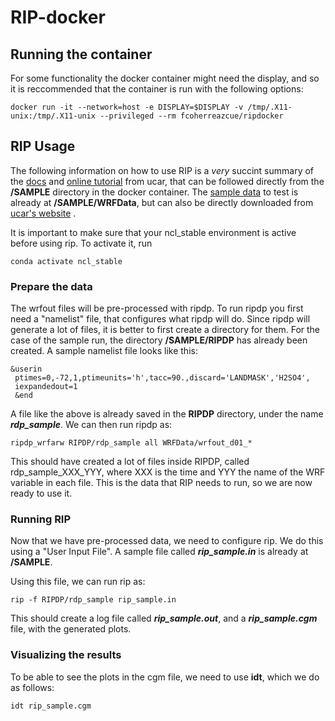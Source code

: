 # RIP-docker

## Running the container
For some functionality the docker container might need the display, and so it is reccommended that the container is run with the following options:
```
docker run -it --network=host -e DISPLAY=$DISPLAY -v /tmp/.X11-unix:/tmp/.X11-unix --privileged --rm fcoherreazcue/ripdocker
```

## RIP Usage
The following information on how to use RIP is a *very* succint summary of the 
[docs](https://www2.mmm.ucar.edu/wrf/users/docs/ripug.htm) 
and 
[online tutorial](https://www2.mmm.ucar.edu/wrf/OnLineTutorial/Graphics/RIP4/index.php) 
from ucar, that can be followed directly from the **/SAMPLE** directory in the docker container. The 
[sample data](https://www2.mmm.ucar.edu/wrf/OnLineTutorial/CASES/SingleDomain/wrf.php) 
to test is already at **/SAMPLE/WRFData**, but can also be directly downloaded from 
[ucar's website](https://www2.mmm.ucar.edu/wrf/TUTORIAL_DATA/single_domain/wrfout_d01.tar.gz)
.

It is important to make sure that your ncl_stable environment is active before using rip. To activate it, run
```
conda activate ncl_stable
```

### Prepare the data
The wrfout files will be pre-processed with ripdp. 
To run ripdp you first need a "namelist" file, that configures what ripdp will do.
Since ripdp will generate a lot of files, it is better to first create a directory for them.
For the case of the sample run, the directory **/SAMPLE/RIPDP** has already been created.
A sample namelist file looks like this:
```
&userin
 ptimes=0,-72,1,ptimeunits='h',tacc=90.,discard='LANDMASK','H2SO4',
 iexpandedout=1
 &end
```
A file like the above is already saved in the **RIPDP** directory, under the name ***rdp_sample***.
We can then run ripdp as:

```
ripdp_wrfarw RIPDP/rdp_sample all WRFData/wrfout_d01_*
```

This should have created a lot of files inside RIPDP, called rdp_sample_XXX_YYY, where XXX is the time and YYY the name of the WRF variable in each file. 
This is the data that RIP needs to run, so we are now ready to use it.

### Running RIP
Now that we have pre-processed data, we need to configure rip. 
We do this using a "User Input File". A sample file called ***rip_sample.in*** is already at **/SAMPLE**.

Using this file, we can run rip as:
```
rip -f RIPDP/rdp_sample rip_sample.in
```

This should create a log file called ***rip_sample.out***, and a ***rip_sample.cgm*** file, with the generated plots.

### Visualizing the results

To be able to see the plots in the cgm file, we need to use **idt**, which we do as follows:
```
idt rip_sample.cgm
```